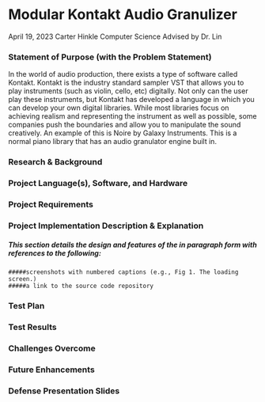 # Modular Kontakt Audio Granulizer


April 19, 2023
Carter Hinkle
Computer Science
Advised by Dr. Lin


### Statement of Purpose (with the Problem Statement)
In the world of audio production, there exists a type of software called Kontakt. Kontakt is the industry standard sampler VST that allows you to play instruments (such as violin, cello, etc) digitally. Not only can the user play these instruments, but Kontakt has developed a language in which you can develop your own digital libraries. While most libraries focus on achieving realism and representing the instrument as well as possible, some companies push the boundaries and allow you to manipulate the sound creatively. An example of this is Noire by Galaxy Instruments. This is a normal piano library that has an audio granulator engine built in. 



### Research & Background

### Project Language(s), Software, and Hardware

### Project Requirements

### Project Implementation Description & Explanation
  ##### This section details the design and features of the in paragraph form with references to the following:

    #####screenshots with numbered captions (e.g., Fig 1. The loading screen.)
    #####a link to the source code repository

### Test Plan

### Test Results

### Challenges Overcome



### Future Enhancements




### Defense Presentation Slides




